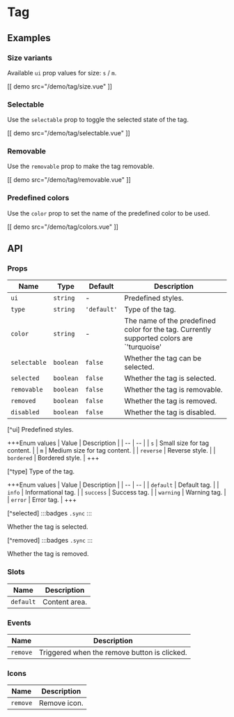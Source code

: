 # Tag

## Examples

### Size variants

Available `ui` prop values for size: `s` / `m`.

[[ demo src="/demo/tag/size.vue" ]]

### Selectable

Use the `selectable` prop to toggle the selected state of the tag.

[[ demo src="/demo/tag/selectable.vue" ]]

### Removable

Use the `removable` prop to make the tag removable.

[[ demo src="/demo/tag/removable.vue" ]]

### Predefined colors

Use the `color` prop to set the name of the predefined color to be used.

[[ demo src="/demo/tag/colors.vue" ]]

## API

### Props

| Name | Type | Default | Description |
| -- | -- | -- | -- |
| ``ui`` | `string` | - | Predefined styles. |
| ``type`` | `string` | `'default'` | Type of the tag. |
| ``color`` | `string` | - | The name of the predefined color for the tag. Currently supported colors are `'turquoise' | 'violet' | 'green'`. |
| ``selectable`` | `boolean` | `false` | Whether the tag can be selected. |
| ``selected`` | `boolean` | `false` | Whether the tag is selected. |
| ``removable`` | `boolean` | `false` | Whether the tag is removable. |
| ``removed`` | `boolean` | `false` | Whether the tag is removed. |
| ``disabled`` | `boolean` | `false` | Whether the tag is disabled. |

[^ui]
Predefined styles.

+++Enum values
| Value | Description |
| -- | -- |
| `s` | Small size for tag content. |
| `m` | Medium size for tag content. |
| `reverse` | Reverse style. |
| `bordered` | Bordered style. |
+++

[^type]
Type of the tag.

+++Enum values
| Value | Description |
| -- | -- |
| `default` | Default tag. |
| `info` | Informational tag. |
| `success` | Success tag. |
| `warning` | Warning tag. |
| `error` | Error tag. |
+++

[^selected]
:::badges
`.sync`
:::

Whether the tag is selected.

[^removed]
:::badges
`.sync`
:::

Whether the tag is removed.

### Slots

| Name | Description |
| -- | -- |
| ``default`` | Content area. |

### Events

| Name | Description |
| -- | -- |
| ``remove`` | Triggered when the remove button is clicked. |

### Icons

| Name | Description |
| -- | -- |
| ``remove`` | Remove icon. |
